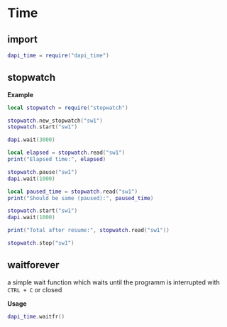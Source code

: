 # Time

## import
```lua
dapi_time = require("dapi_time")
```

## stopwatch

**Example**
```lua
local stopwatch = require("stopwatch")

stopwatch.new_stopwatch("sw1")
stopwatch.start("sw1")

dapi.wait(3000)

local elapsed = stopwatch.read("sw1")
print("Elapsed time:", elapsed)

stopwatch.pause("sw1")
dapi.wait(1000)

local paused_time = stopwatch.read("sw1")
print("Should be same (paused):", paused_time)

stopwatch.start("sw1")
dapi.wait(1000)

print("Total after resume:", stopwatch.read("sw1"))

stopwatch.stop("sw1")
```

## waitforever
a simple wait function which waits until the programm is interrupted
with `CTRL + C` or closed

**Usage**
```lua
dapi_time.waitfr()
```
